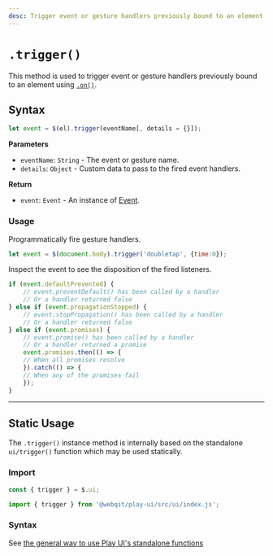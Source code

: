 ```yaml
---
desc: Trigger event or gesture handlers previously bound to an element using on().
---
```

# `.trigger()`

This method is used to trigger event or gesture handlers previously bound to an element using [`.on()`](../on).

## Syntax

```js
let event = $(el).trigger(eventName[, details = {}]);
```

**Parameters**

+ `eventName`: `String` - The event or gesture name.
+ `details`: `Object` - Custom data to pass to the fired event handlers.

**Return**

* `event`: `Event` - An instance of [Event](../classes/Event).

### Usage

Programmatically fire gesture handlers.

```js
let event = $(document.body).trigger('doubletap', {time:0});
```

Inspect the event to see the disposition of the fired listeners.

```js
if (event.defaultPrevented) {
    // event.preventDefault() has been called by a handler
    // Or a handler returned false
} else if (event.propagationStopped) {
    // event.stopPropagation() has been called by a handler
    // Or a handler returned false
} else if (event.promises) {
    // event.promise() has been called by a handler
    // Or a handler returned a promise
    event.promises.then(() => {
    // When all promises resolve
    }).catch(() => {
    // When any of the promises fail
    });
}
```

------

## Static Usage

The `.trigger()` instance method is internally based on the standalone `ui/trigger()` function which may be used statically.

### Import

```js
const { trigger } = $.ui;
```
```js
import { trigger } from '@webqit/play-ui/src/ui/index.js';
```

### Syntax

See [the general way to use Play UI's standalone functions](../../../quickstart#use-as-descrete-utilities)

